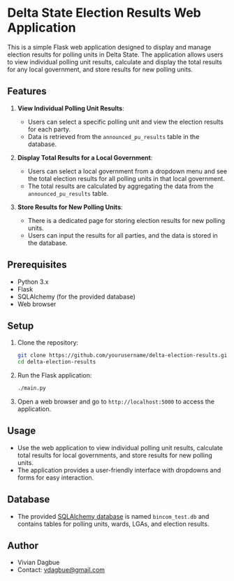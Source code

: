 # Delta State Election Results Web Application

This is a simple Flask web application designed to display and manage election results for polling units in Delta State. The application allows users to view individual polling unit results, calculate and display the total results for any local government, and store results for new polling units.

## Features

1. **View Individual Polling Unit Results**:
   - Users can select a specific polling unit and view the election results for each party.
   - Data is retrieved from the `announced_pu_results` table in the database.

2. **Display Total Results for a Local Government**:
   - Users can select a local government from a dropdown menu and see the total election results for all polling units in that local government.
   - The total results are calculated by aggregating the data from the `announced_pu_results` table.

3. **Store Results for New Polling Units**:
   - There is a dedicated page for storing election results for new polling units.
   - Users can input the results for all parties, and the data is stored in the database.

## Prerequisites

- Python 3.x
- Flask
- SQLAlchemy (for the provided database)
- Web browser

## Setup

1. Clone the repository:

   ```bash
   git clone https://github.com/yourusername/delta-election-results.git
   cd delta-election-results
   ```

2. Run the Flask application:

   ```bash
   ./main.py
   ```

4. Open a web browser and go to `http://localhost:5000` to access the application.

## Usage

- Use the web application to view individual polling unit results, calculate total results for local governments, and store results for new polling units.
- The application provides a user-friendly interface with dropdowns and forms for easy interaction.

## Database

- The provided [SQLAlchemy database](https://drive.google.com/file/d/0B77xAtHK1hd4Ukx6SHpqTkd6TWM/view) is named `bincom_test.db` and contains tables for polling units, wards, LGAs, and election results.

## Author

- Vivian Dagbue
- Contact: vdagbue@gmail.com


